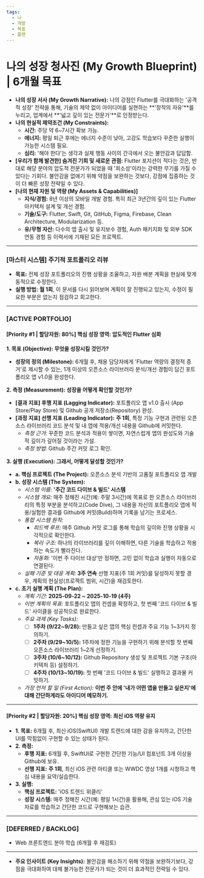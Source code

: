 ```yaml
---
tags:
  - 나
  - 개발
  - 목표
  - 플랜
---
```


# 나의 성장 청사진 (My Growth Blueprint) | 6개월 목표

- **나의 성장 서사 (My Growth Narrative):** 나의 강점인 Flutter를 극대화하는 '공격적 성장' 전략을 통해, 기술의 제약 없이 아이디어를 실현하는 **'창작의 자유'**를 누리고, 업계에서 **'넓고 깊이 있는 전문가'**로 인정받는다.
- **나의 현실적 제약조건 (My Constraints):**
    - **시간:** 주당 약 6~7시간 확보 가능.
    - **에너지:** 평일 퇴근 후에는 에너지 수준이 낮아, 고강도 학습보다 꾸준한 실행이 가능한 시스템 필요.
    - **심리:** '해야 한다'는 생각과 실제 행동 사이의 간극에서 오는 불안감과 답답함.
- **[우리가 함께 발견한] 숨겨진 기회 및 새로운 관점:** Flutter 포지션이 적다는 것은, 반대로 해당 분야의 압도적 전문가가 되었을 때 '희소성'이라는 강력한 무기를 가질 수 있다는 기회다. 불안감을 없애기 위해 약점을 보완하는 것보다, 강점에 집중하는 것이 더 빠른 성장 전략일 수 있다.
- **[나의 현재 자원 및 역량 (My Assets & Capabilities)]**
    - **지식/경험:** 8년 이상의 모바일 개발 경험. 특히 최근 3년간의 깊이 있는 Flutter 아키텍처 설계 및 개선 경험.
    - **기술/도구:** Flutter, Swift, Git, GitHub, Figma, Firebase, Clean Architecture, Modularization 등.
    - **유/무형 자산:** 다수의 앱 출시 및 유지보수 경험, Auth 패키지화 및 외부 SDK 연동 경험 등 이력서에 기재된 모든 프로젝트.
---
### **[마스터 시스템] 주기적 포트폴리오 리뷰**
- **목표:** 전체 성장 포트폴리오의 진행 상황을 조율하고, 자원 배분 계획을 현실에 맞게 동적으로 수정한다.
- **실행 방법:** **월 1회**, 이 문서를 다시 읽어보며 계획이 잘 진행되고 있는지, 수정이 필요한 부분은 없는지 점검하고 회고한다.
---
### **[ACTIVE PORTFOLIO]**

#### **[Priority #1 | 할당자원: 80%]** 핵심 성장 영역: 압도적인 Flutter 심화

**1. 목표 (Objective): 무엇을 성장시킬 것인가?**
- **성장의 정의 (Milestone):** 6개월 후, 채용 담당자에게 'Flutter 역량의 결정적 증거'로 제시할 수 있는, 1개 이상의 오픈소스 라이브러리 분석/개선 경험이 담긴 포트폴리오 앱 v1.0을 완성한다.

**2. 측정 (Measurement): 성장을 어떻게 확인할 것인가?**
- **[결과 지표] 후행 지표 (Lagging Indicator):** 포트폴리오 앱 v1.0 출시 (App Store/Play Store) 및 Github 공개 저장소(Repository) 완성.
- **[과정 지표] 선행 지표 (Leading Indicator):** **주 1회**, 특정 기능 구현과 관련된 오픈소스 라이브러리 코드 분석 및 내 앱에 적용/개선 내용을 Github에 커밋한다.
    - *측정 근거:* 꾸준한 코드 분석과 적용이 쌓이면, 자연스럽게 앱의 완성도와 기술적 깊이가 깊어질 것이라는 가설.
    - *측정 방법:* Github 주간 커밋 로그 확인.

**3. 실행 (Execution): 그래서, 어떻게 달성할 것인가?**
- **a. 핵심 프로젝트 (The Project):** 오픈소스 분석 기반의 고품질 포트폴리오 앱 개발
- **b. 성장 시스템 (The System):**
    - *시스템 이름:* **'주간 코드 다이브 & 빌드' 시스템**
    - *시스템 개요:* 매주 정해진 시간(예: 주말 3시간)에 목표로 한 오픈소스 라이브러리의 특정 부분을 분석하고(Code Dive), 그 내용을 자신의 포트폴리오 앱에 적용/실험한 결과를 Github에 커밋(Build)하며 기록을 남기는 프로세스.
    - *통합 시스템 원칙:*
        - *피드백 루프:* 매주 Github 커밋 로그를 통해 학습의 깊이와 진행 상황을 시각적으로 확인한다.
        - *복리 구조:* 하나의 라이브러리를 깊이 이해하면, 다른 기술을 학습하고 적용하는 속도가 빨라진다.
        - *자동화:* '이번 주 다이브 대상'만 정하면, 고민 없이 학습과 실행이 자동으로 연결된다.
    - *실패 기준 및 대응 계획:* **3주 연속** 선행 지표(주 1회 커밋)를 달성하지 못할 경우, 계획의 현실성(프로젝트 범위, 시간)을 재검토한다.
- **c. 초기 실행 계획 (The Plan):**
    - *계획 기간:* **2025-09-22 ~ 2025-10-19 (4주)**
    - *이번 계획의 목표:* 포트폴리오 앱의 컨셉을 확정하고, 첫 번째 '코드 다이브 & 빌드' 사이클을 성공적으로 완료한다.
    - *주요 과제 (Key Tasks):*
        - [ ] **1주차 (9/22~9/28):** 만들고 싶은 앱의 핵심 컨셉과 주요 기능 1~3가지 정의하기.
        - [ ] **2주차 (9/29~10/5):** 1주차에 정한 기능을 구현하기 위해 분석할 첫 번째 오픈소스 라이브러리 1~2개 선정하기.
        - [ ] **3주차 (10/6~10/12):** Github Repository 생성 및 프로젝트 기본 구조(아키텍처 등) 설정하기.
        - [ ] **4주차 (10/13~10/19):** 첫 번째 '코드 다이브 & 빌드' 실행하고 결과물 커밋하기.
    - *가장 먼저 할 일 (First Action):* **이번 주 안에 '내가 어떤 앱을 만들고 싶은지'에 대해 간단하게라도 아이디어 메모하기.**

---
#### **[Priority #2 | 할당자원: 20%]** 핵심 성장 영역: 최신 iOS 역량 유지

- **1. 목표:** 6개월 후, 최신 iOS(SwiftUI) 개발 트렌드에 대한 감을 유지하고, 간단한 UI를 막힘없이 구현할 수 있는 상태가 된다.
- **2. 측정:**
    - **후행 지표:** 6개월 후, SwiftUI로 구현한 간단한 기능/UI 컴포넌트 3개 이상을 Github에 보유.
    - **선행 지표:** **주 1회**, 최신 iOS 관련 아티클 또는 WWDC 영상 1개를 시청하고 핵심 내용을 요약/실습한다.
- **3. 실행:**
    - **핵심 프로젝트:** 'iOS 트렌드 위클리'
    - **성장 시스템:** 매주 정해진 시간(예: 평일 1시간)을 활용해, 관심 있는 iOS 기술 자료를 학습하고 간단한 코드로 구현해보는 습관.

---
### **[DEFERRED / BACKLOG]**
- Web 프론트엔드 분야 학습 (6개월 후 재검토)
---
- **주요 인사이트 (Key Insights):** 불안감을 해소하기 위해 약점을 보완하기보다, 강점을 극대화하여 대체 불가능한 전문가가 되는 것이 더 효과적인 전략일 수 있다.